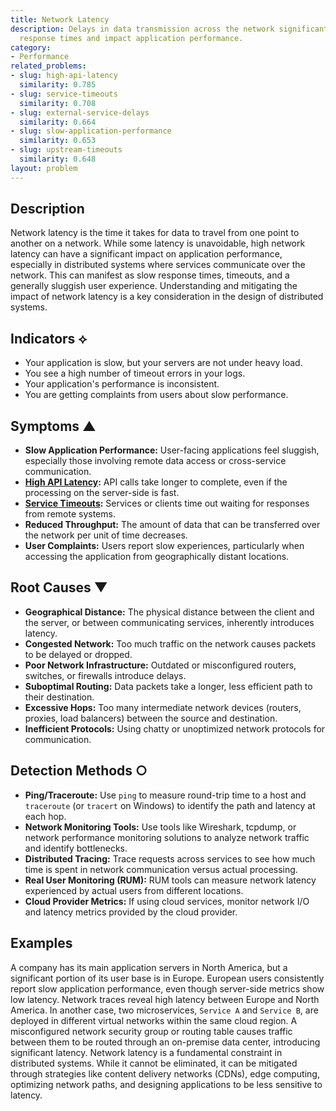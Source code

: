 ```yaml
---
title: Network Latency
description: Delays in data transmission across the network significantly increase
  response times and impact application performance.
category:
- Performance
related_problems:
- slug: high-api-latency
  similarity: 0.785
- slug: service-timeouts
  similarity: 0.708
- slug: external-service-delays
  similarity: 0.664
- slug: slow-application-performance
  similarity: 0.653
- slug: upstream-timeouts
  similarity: 0.648
layout: problem
---
```


## Description
Network latency is the time it takes for data to travel from one point to another on a network. While some latency is unavoidable, high network latency can have a significant impact on application performance, especially in distributed systems where services communicate over the network. This can manifest as slow response times, timeouts, and a generally sluggish user experience. Understanding and mitigating the impact of network latency is a key consideration in the design of distributed systems.

## Indicators ⟡
- Your application is slow, but your servers are not under heavy load.
- You see a high number of timeout errors in your logs.
- Your application's performance is inconsistent.
- You are getting complaints from users about slow performance.

## Symptoms ▲

- **Slow Application Performance:** User-facing applications feel sluggish, especially those involving remote data access or cross-service communication.
- **[High API Latency](high-api-latency.md):** API calls take longer to complete, even if the processing on the server-side is fast.
- **[Service Timeouts](service-timeouts.md):** Services or clients time out waiting for responses from remote systems.
- **Reduced Throughput:** The amount of data that can be transferred over the network per unit of time decreases.
- **User Complaints:** Users report slow experiences, particularly when accessing the application from geographically distant locations.

## Root Causes ▼

- **Geographical Distance:** The physical distance between the client and the server, or between communicating services, inherently introduces latency.
- **Congested Network:** Too much traffic on the network causes packets to be delayed or dropped.
- **Poor Network Infrastructure:** Outdated or misconfigured routers, switches, or firewalls introduce delays.
- **Suboptimal Routing:** Data packets take a longer, less efficient path to their destination.
- **Excessive Hops:** Too many intermediate network devices (routers, proxies, load balancers) between the source and destination.
- **Inefficient Protocols:** Using chatty or unoptimized network protocols for communication.

## Detection Methods ○

- **Ping/Traceroute:** Use `ping` to measure round-trip time to a host and `traceroute` (or `tracert` on Windows) to identify the path and latency at each hop.
- **Network Monitoring Tools:** Use tools like Wireshark, tcpdump, or network performance monitoring solutions to analyze network traffic and identify bottlenecks.
- **Distributed Tracing:** Trace requests across services to see how much time is spent in network communication versus actual processing.
- **Real User Monitoring (RUM):** RUM tools can measure network latency experienced by actual users from different locations.
- **Cloud Provider Metrics:** If using cloud services, monitor network I/O and latency metrics provided by the cloud provider.

## Examples
A company has its main application servers in North America, but a significant portion of its user base is in Europe. European users consistently report slow application performance, even though server-side metrics show low latency. Network traces reveal high latency between Europe and North America. In another case, two microservices, `Service A` and `Service B`, are deployed in different virtual networks within the same cloud region. A misconfigured network security group or routing table causes traffic between them to be routed through an on-premise data center, introducing significant latency. Network latency is a fundamental constraint in distributed systems. While it cannot be eliminated, it can be mitigated through strategies like content delivery networks (CDNs), edge computing, optimizing network paths, and designing applications to be less sensitive to latency.